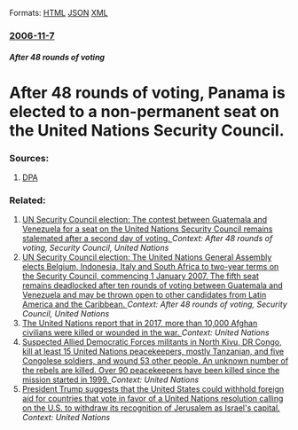 
Formats: [HTML](/news/2006/11/7/after-48-rounds-of-voting-panama-is-elected-to-a-non-permanent-seat-on-the-united-nations-security-council.html)  [JSON](/news/2006/11/7/after-48-rounds-of-voting-panama-is-elected-to-a-non-permanent-seat-on-the-united-nations-security-council.json)  [XML](/news/2006/11/7/after-48-rounds-of-voting-panama-is-elected-to-a-non-permanent-seat-on-the-united-nations-security-council.xml)  

### [2006-11-7](/news/2006/11/7/index.md)

##### After 48 rounds of voting
#  After 48 rounds of voting, Panama is elected to a non-permanent seat on the United Nations Security Council. 




### Sources:

1. [DPA](http://rawstory.com/news/2006/Panama_elected_to_UN_Security_Counc_11072006.html)

### Related:

1. [ UN Security Council election: The contest between Guatemala and Venezuela for a seat on the United Nations Security Council remains stalemated after a second day of voting. ](/news/2006/10/17/un-security-council-election-the-contest-between-guatemala-and-venezuela-for-a-seat-on-the-united-nations-security-council-remains-stalema.md) _Context: After 48 rounds of voting, Security Council, United Nations_
2. [ UN Security Council election: The United Nations General Assembly elects Belgium, Indonesia, Italy and South Africa to two-year terms on the Security Council, commencing 1 January 2007. The fifth seat remains deadlocked after ten rounds of voting between Guatemala and Venezuela and may be thrown open to other candidates from Latin America and the Caribbean. ](/news/2006/10/16/un-security-council-election-the-united-nations-general-assembly-elects-belgium-indonesia-italy-and-south-africa-to-two-year-terms-on-th.md) _Context: After 48 rounds of voting, Security Council, United Nations_
3. [The United Nations report that in 2017, more than 10,000 Afghan civilians were killed or wounded in the war. ](/news/2018/02/15/the-united-nations-report-that-in-2017-more-than-10-000-afghan-civilians-were-killed-or-wounded-in-the-war.md) _Context: United Nations_
4. [Suspected Allied Democratic Forces militants in North Kivu, DR Congo, kill at least 15 United Nations peacekeepers, mostly Tanzanian, and five Congolese soldiers, and wound 53 other people. An unknown number of the rebels are killed. Over 90 peacekeepers have been killed since the mission started in 1999. ](/news/2017/12/8/suspected-allied-democratic-forces-militants-in-north-kivu-dr-congo-kill-at-least-15-united-nations-peacekeepers-mostly-tanzanian-and-fi.md) _Context: United Nations_
5. [President Trump suggests that the United States could withhold foreign aid for countries that vote in favor of a United Nations resolution calling on the U.S. to withdraw its recognition of Jerusalem as Israel's capital. ](/news/2017/12/20/president-trump-suggests-that-the-united-states-could-withhold-foreign-aid-for-countries-that-vote-in-favor-of-a-united-nations-resolution-c.md) _Context: United Nations_
